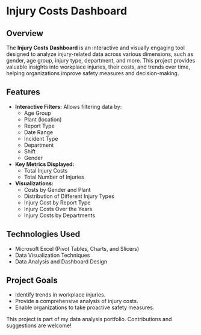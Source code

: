 # Injury Costs Dashboard

## Overview
The **Injury Costs Dashboard** is an interactive and visually engaging tool designed to analyze injury-related data across various dimensions, such as gender, age group, injury type, department, and more. This project provides valuable insights into workplace injuries, their costs, and trends over time, helping organizations improve safety measures and decision-making.

## Features
- **Interactive Filters:** Allows filtering data by:
  - Age Group
  - Plant (location)
  - Report Type
  - Date Range
  - Incident Type
  - Department
  - Shift
  - Gender
- **Key Metrics Displayed:**
  - Total Injury Costs
  - Total Number of Injuries
- **Visualizations:**
  - Costs by Gender and Plant
  - Distribution of Different Injury Types
  - Injury Cost by Report Type
  - Injury Costs Over the Years
  - Injury Costs by Departments

## Technologies Used
- Microsoft Excel (Pivot Tables, Charts, and Slicers)
- Data Visualization Techniques
- Data Analysis and Dashboard Design

## Project Goals
- Identify trends in workplace injuries.
- Provide a comprehensive analysis of injury costs.
- Enable organizations to take proactive safety measures.

This project is part of my data analysis portfolio. Contributions and suggestions are welcome!
